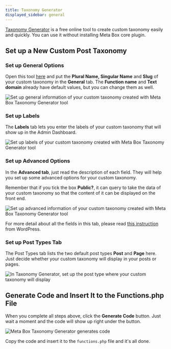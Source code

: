 ```yaml
---
title: Taxonomy Generator
displayed_sidebar: general
---
```


[Taxonomy Generator](https://metabox.io/taxonomy-generator/) is a free online tool to create custom taxonomy easily and quickly. You can use it without installing Meta Box core plugin.

## Set up a New Custom Post Taxonomy

### Set up General Options

Open this tool [here](https://metabox.io/taxonomy-generator/) and put the **Plural Name, Singular Name** and **Slug** of your custom taxonomy in the **General** tab. The **Function name** and **Text domain** already have default values, but you can change them as well.

![Set up general information of your custom taxonomy created with Meta Box Taxonomy Generator tool](https://i.imgur.com/eJdGyjQ.png)

### Set up Labels

The **Labels** tab lets you enter the labels of your custom taxonomy that will show up in the Admin Dashboard.

![Set up labels of your custom taxonomy created with Meta Box Taxonomy Generator tool](https://i.imgur.com/uUKLw6w.png)

### Set up Advanced Options

In the **Advanced tab**, just read the description of each field. They will help you set up some advanced options for your custom taxonomy.

Remember that if you tick the box **Public?**, it can query to take the data of your custom taxonomy so that the content of it can be displayed on the front end.

![Set up advanced information of your custom taxonomy created with Meta Box Taxonomy Generator tool](https://i.imgur.com/LXB8eLN.png)

For more detail about all the fields in this tab, please read [this instruction](https://developer.wordpress.org/reference/functions/register_taxonomy/) from WordPress.

### Set up Post Types Tab

The Post Types tab lists the two default post types **Post** and **Page** here. Just decide whether your custom taxonomy will display in your posts or pages.

![In Taxonomy Generator, set up the post type where your custom taxonomy will display](https://i.imgur.com/gfBFDWz.png)

## Generate Code and Insert It to the Functions.php File

When you complete all steps above, click the **Generate Code** button. Just wait a moment and the code will show up right under the button.

![Meta Box Taxonomy Generator generates code](https://i.imgur.com/MudzzYG.png)

Copy the code and insert it to the `functions.php` file and it's all done.
